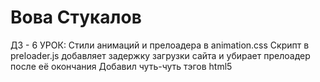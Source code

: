 #  Вова  Стукалов
ДЗ - 6 УРОК:
Стили анимаций и прелоадера в animation.css 
Скрипт в preloader.js добавляет задержку загрузки сайта и убирает прелоадер после её окончания
Добавил чуть-чуть тэгов html5
